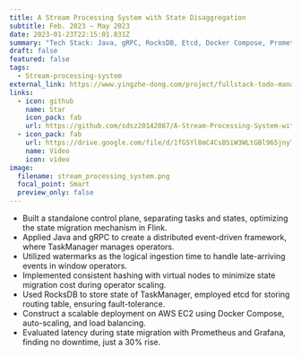 ```yaml
---
title: A Stream Processing System with State Disaggregation
subtitle: Feb. 2023 – May 2023
date: 2023-01-23T22:15:01.831Z
summary: "T﻿ech Stack: Java, gRPC, RocksDB, Etcd, Docker Compose, Prometheus, Grafana"
draft: false
featured: false
tags:
  - Stream-processing-system
external_link: https://www.yingzhe-dong.com/project/fullstack-todo-management-app/
links:
  - icon: github
    name: Star
    icon_pack: fab
    url: https://github.com/sdsz20142087/A-Stream-Processing-System-with-State-Disaggregation
  - icon_pack: fab
    url: https://drive.google.com/file/d/1fG5Yl8mC4CsBSiW3WLtGBl965jnyThJr/view
    name: Video
    icon: video
image:
  filename: stream_processing_system.png
  focal_point: Smart
  preview_only: false
---
```

* Built a standalone control plane, separating tasks and states, optimizing the state migration mechanism in Flink.
* Applied Java and gRPC to create a distributed event-driven framework, where TaskManager manages operators.
* Utilized watermarks as the logical ingestion time to handle late-arriving events in window operators.
* Implemented consistent hashing with virtual nodes to minimize state migration cost during operator scaling.
* Used RocksDB to store state of TaskManager, employed etcd for storing routing table, ensuring fault-tolerance.
* Construct a scalable deployment on AWS EC2 using Docker Compose, auto-scaling, and load balancing.
* Evaluated latency during state migration with Prometheus and Grafana, finding no downtime, just a 30% rise.